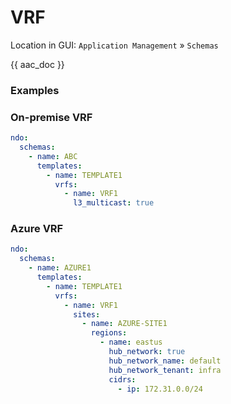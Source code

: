 # VRF

Location in GUI:
`Application Management` » `Schemas`

{{ aac_doc }}

### Examples

### On-premise VRF

```yaml
ndo:
  schemas:
    - name: ABC
      templates:
        - name: TEMPLATE1
          vrfs:
            - name: VRF1
              l3_multicast: true
```

### Azure VRF

```yaml
ndo:
  schemas:
    - name: AZURE1
      templates:
        - name: TEMPLATE1
          vrfs:
            - name: VRF1
              sites:
                - name: AZURE-SITE1
                  regions:
                    - name: eastus
                      hub_network: true
                      hub_network_name: default
                      hub_network_tenant: infra
                      cidrs:
                        - ip: 172.31.0.0/24
```
